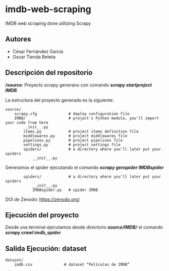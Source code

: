# imdb-web-scraping
IMDB web scraping done utilizing Scrapy
## Autores
- César Fernández García
- Oscar Tienda Beteta
## Descripción del repositorio
**/source**: Proyecto scrapy generano con comando ***scrapy startproject IMDB***.

La estructura del proyecto generado es la siguiente:

    source/
        scrapy.cfg              # deploy configuration file
        IMDB/                   # project's Python module, you'll import your code from here
            __init__.py
            items.py            # project items definition file
            middlewares.py      # project middlewares file
            pipelines.py        # project pipelines file
            settings.py         # project settings file
            spiders/            # a directory where you'll later put your spiders
                __init__.py

Generamos el spider ejecutando el comando ***scrapy genspider IMDBspider***

            spiders/            # a directory where you'll later put your spiders
                __init__.py
                IMDBspider.py   # spider IMDB

DOI de Zenodo: https://zenodo.org/

## Ejecución del proyecto

Desde una terminal ejecutamos desde directorio ***source/IMDB/*** el comando ***scrapy crawl imdb_spider***

## Salida Ejecución: dataset 

    dataset/
        imdb.csv              # dataset “Películas de IMDB”
